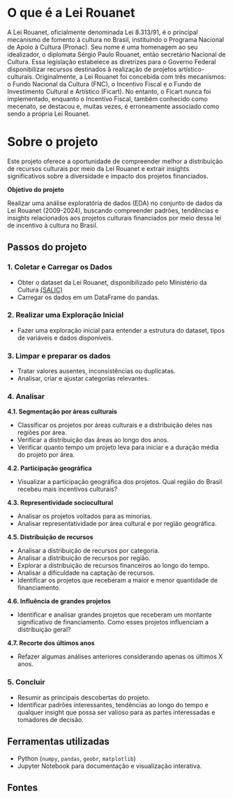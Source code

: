 # O que é a Lei Rouanet

A Lei Rouanet, oficialmente denominada Lei 8.313/91, é o principal mecanismo de fomento à cultura no Brasil, instituindo o Programa Nacional de Apoio à Cultura (Pronac). Seu nome é uma homenagem ao seu idealizador, o diplomata Sérgio Paulo Rouanet, então secretário Nacional de Cultura. Essa legislação estabelece as diretrizes para o Governo Federal disponibilizar recursos destinados à realização de projetos artístico-culturais. Originalmente, a Lei Rouanet foi concebida com três mecanismos: o Fundo Nacional da Cultura (FNC), o Incentivo Fiscal e o Fundo de Investimento Cultural e Artístico (Ficart). No entanto, o Ficart nunca foi implementado, enquanto o Incentivo Fiscal, também conhecido como mecenato, se destacou e, muitas vezes, é erroneamente associado como sendo a própria Lei Rouanet.

# Sobre o projeto

Este projeto oferece a oportunidade de compreender melhor a distribuição de recursos culturais por meio da Lei Rouanet e extrair insights significativos sobre a diversidade e impacto dos projetos financiados. 

**Objetivo do projeto**

Realizar uma análise exploratória de dados (EDA) no conjunto de dados da Lei Rouanet (2009-2024), buscando compreender padrões, tendências e insights relacionados aos projetos culturais financiados por meio dessa lei de incentivo à cultura no Brasil.

## Passos do projeto

### 1. Coletar e Carregar os Dados

- Obter o dataset da Lei Rouanet, disponibilizado pelo Ministério da Cultura [(SALIC)](https://api.salic.cultura.gov.br/doc/)
- Carregar os dados em um DataFrame do pandas.

### 2. Realizar uma Exploração Inicial

- Fazer uma exploração inicial para entender a estrutura do dataset, tipos de variáveis e dados disponíveis.

### 3. Limpar e preparar os dados

- Tratar valores ausentes, inconsistências ou duplicatas.
- Analisar, criar e ajustar categorias relevantes.

### 4. Analisar

**4.1. Segmentação por áreas culturais**

- Classificar os projetos por áreas culturais e a distribuição deles nas regiões por área.
- Verificar a distribuição das áreas ao longo dos anos.
- Verificar quanto tempo um projeto leva para iniciar e a duração média do projeto por área.

**4.2. Participação geográfica**

- Visualizar a participação geográfica dos projetos. Qual região do Brasil recebeu mais incentivos culturais?

**4.3. Representividade sociocultural**

- Analisar os projetos voltados para as minorias.
- Analisar representatividade por área cultural e por região geográfica.

**4.5. Distribuição de recursos**

- Analisar a distribuição de recursos por categoria.
- Analisar a distribuição de recursos por região.
- Explorar a distribuição de recursos financeiros ao longo do tempo.
- Analisar a dificuldade na captação de recursos.
- Identificar os projetos que receberam a maior e menor quantidade de financiamento.

**4.6. Influência de grandes projetos**

- Identificar e analisar grandes projetos que receberam um montante significativo de financiamento. Como esses projetos influenciam a distribuição geral?

**4.7. Recorte dos últimos anos**

- Refazer algumas análises anteriores considerando apenas os últimos X anos.

<!-- **4.8. Análise de sucesso**

- Definir critérios para o sucesso de um projeto (por exemplo, avaliação do público, impacto cultural) e explorar quais características estão associadas a projetos bem-sucedidos. -->

### 5. Concluir

- Resumir as principais descobertas do projeto.
- Identificar padrões interessantes, tendências ao longo do tempo e qualquer insight que possa ser valioso para as partes interessadas e tomadores de decisão.

## Ferramentas utilizadas

- Python (`numpy`, `pandas`, `geobr`, `matplotlib`)
- Jupyter Notebook para documentação e visualização interativa.

## Fontes 